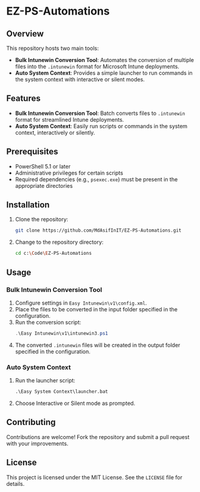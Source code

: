 # EZ-PS-Automations

## Overview

This repository hosts two main tools:

- **Bulk Intunewin Conversion Tool**: Automates the conversion of multiple files into the `.intunewin` format for Microsoft Intune deployments.
- **Auto System Context**: Provides a simple launcher to run commands in the system context with interactive or silent modes.

## Features

- **Bulk Intunewin Conversion Tool**: Batch converts files to `.intunewin` format for streamlined Intune deployments.
- **Auto System Context**: Easily run scripts or commands in the system context, interactively or silently.

## Prerequisites

- PowerShell 5.1 or later
- Administrative privileges for certain scripts
- Required dependencies (e.g., `psexec.exe`) must be present in the appropriate directories

## Installation

1. Clone the repository:
   ```bash
   git clone https://github.com/MdAsifInIT/EZ-PS-Automations.git
   ```
2. Change to the repository directory:
   ```bash
   cd c:\Code\EZ-PS-Automations
   ```

## Usage

### Bulk Intunewin Conversion Tool

1. Configure settings in `Easy Intunewin\v1\config.xml`.
2. Place the files to be converted in the input folder specified in the configuration.
3. Run the conversion script:
   ```powershell
   .\Easy Intunewin\v1\intunewin3.ps1
   ```
4. The converted `.intunewin` files will be created in the output folder specified in the configuration.

### Auto System Context

1. Run the launcher script:
   ```bat
   .\Easy System Context\launcher.bat
   ```
2. Choose Interactive or Silent mode as prompted.

## Contributing

Contributions are welcome! Fork the repository and submit a pull request with your improvements.

## License

This project is licensed under the MIT License. See the `LICENSE` file for details.
